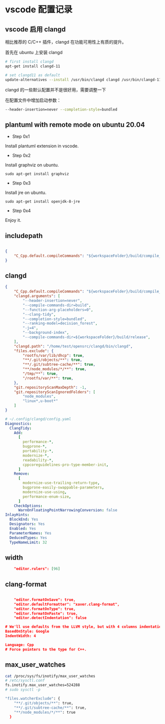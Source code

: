 # vscode 配置记录

## vscode 启用 clangd

相比推荐的 C/C++ 插件，clangd 在功能可用性上有质的提升。

首先在 ubuntu 上安装 clangd

```bash
# first install clangd
apt-get install clangd-11

# set clangd11 as default
update-alternatives --install /usr/bin/clangd clangd /usr/bin/clangd-11 100
```


clangd 的一些默认配置并不是很好用，需要调整一下

在配置文件中增加启动参数：

```bash
--header-insertion=never --completion-style=bundled
```

## plantuml with remote mode on ubuntu 20.04

- Step 0x1

Install plantuml extension in vscode.

- Step 0x2

Install graphviz on ubuntu.

`sudo apt-get install graphviz`

- Step 0x3

Install jre on ubuntu.

`sudo apt-get install openjdk-8-jre`

- Step 0x4

Enjoy it.

## includepath

```json

{
    "C_Cpp.default.compileCommands": "${workspaceFolder}/build/compile_commands.json",
}

```

## clangd

```json
{
    "C_Cpp.default.compileCommands": "${workspaceFolder}/build/compile_commands.json",
    "clangd.arguments": [
        "--header-insertion=never",
        "--compile-commands-dir=build",
        "--function-arg-placeholders=0",
        "--clang-tidy",
        "--completion-style=bundled",
        "--ranking-model=decision_forest",
        "-j=4",
        "--background-index", 
        "--compile-commands-dir=${workspaceFolder}/build/release",
    ],
    "clangd.path": "/home/test/opensrc/clangd/bin/clangd",
    "files.exclude": {
        "rootfs/var/lib/dhcp": true,
        "**/.git/objects/**": true,
        "**/.git/subtree-cache/**": true,
        "**/node_modules/*/**": true,
        "/tmp/**": true,
        "/rootfs/var/**": true,
    },
    "git.repositoryScanMaxDepth": -1,
    "git.repositoryScanIgnoredFolders": [
        "node_modules",
        "linux*,u-boot*"
    ]
}
```

```yaml
# ~/.config/clangd/config.yaml
Diagnostics:
  ClangTidy:
    Add:
      [
        performance-*,
        bugprone-*,
        portability-*,
        modernize-*,
        readability-*,
        cppcoreguidelines-pro-type-member-init,
      ]
    Remove:
      [
        modernize-use-trailing-return-type,
        bugprone-easily-swappable-parameters,
        modernize-use-using,
        performance-enum-size,
      ]
    CheckOptions:
      WarnOnFloatingPointNarrowingConversion: false
InlayHints:
  BlockEnd: Yes
  Designators: Yes
  Enabled: Yes
  ParameterNames: Yes
  DeducedTypes: Yes
  TypeNameLimit: 32
```

## width 

```json
    "editor.rulers": [96]
```

## clang-format

```json

    "editor.formatOnSave": true,
    "editor.defaultFormatter": "xaver.clang-format",
    "editor.formatOnType": true,
    "editor.formatOnPaste": true,
    "editor.detectIndentation": false

# We'll use defaults from the LLVM style, but with 4 columns indentation.
BasedOnStyle: Google
IndentWidth: 4

Language: Cpp
# Force pointers to the type for C++.
```

## max_user_watches

```bash
cat /proc/sys/fs/inotify/max_user_watches
# /etc/sysctl.conf
fs.inotify.max_user_watches=524288
# sudo sysctl -p

"files.watcherExclude": {
    "**/.git/objects/**": true,
    "**/.git/subtree-cache/**": true,
    "**/node_modules/*/**": true
  }
```